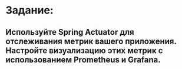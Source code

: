# Задание: # 
## Используйте Spring Actuator для отслеживания метрик вашего приложения. Настройте визуализацию этих метрик с использованием Prometheus и Grafana. ##
